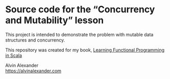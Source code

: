 Source code for the “Concurrency and Mutability” lesson
=======================================================

This project is intended to demonstrate the problem
with mutable data structures and concurrency.

This repository was created for my book,
[Learning Functional Programming in 
Scala](https://alvinalexander.com/scala/learning-functional-programming-in-scala-book)


Alvin Alexander    
https://alvinalexander.com



